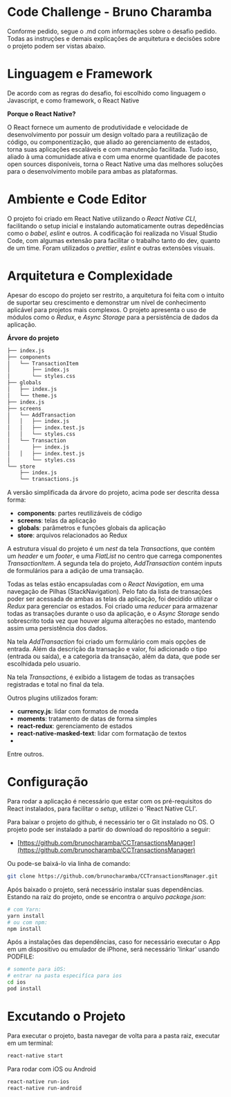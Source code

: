 # Code Challenge - Bruno Charamba

Conforme pedido, segue o .md com informações sobre o desafio pedido. Todas as instruções e demais explicações de arquitetura e decisões sobre o projeto podem ser vistas abaixo.

# Linguagem e Framework

De acordo com as regras do desafio, foi escolhido como linguagem o Javascript, e como framework, o React Native

**Porque o React Native?**

O React fornece um aumento de produtividade e velocidade de desenvolvimento por possuir um design voltado para a reutilização de código, ou componentização, que aliado ao gerenciamento de estados, torna suas aplicações escaláveis e com manutenção facilitada. Tudo isso, aliado à uma comunidade ativa e com uma enorme quantidade de pacotes open sources disponíveis, torna o React Native uma das melhores soluções para o desenvolvimento mobile para ambas as plataformas.

# Ambiente e Code Editor

O projeto foi criado em React Native utilizando o _React Native CLI_, facilitando o setup inicial e instalando automaticamente outras depedências como o _babel_, _eslint_ e outros.
A codificação foi realizada no Visual Studio Code, com algumas extensão para facilitar o trabalho tanto do dev, quanto de um time. Foram utilizados o _prettier_, _eslint_ e outras extensões visuais.

# Arquitetura e Complexidade

Apesar do escopo do projeto ser restrito, a arquitetura foi feita com o intuito de suportar seu crescimento e demonstrar um nível de conhecimento aplicável para projetos mais complexos. O projeto apresenta o uso de módulos como o _Redux_, e _Async Storage_ para a persistência de dados da aplicação.

**Árvore do projeto**

```bash
├── index.js
├── components
│   └── TransactionItem
│       ├── index.js
│       └── styles.css
├── globals
│   ├── index.js
│   └── theme.js
├── index.js
├── screens
│   └── AddTransaction
│   │   ├── index.js
│   │   ├── index.test.js
│   │   └── styles.css
│	└── Transaction
│	    ├── index.js
│   │   ├── index.test.js
│	    └── styles.css
└── store
    ├── index.js
    └── transactions.js
```

A versão simplificada da árvore do projeto, acima pode ser descrita dessa forma:

- **components**: partes reutilizáveis de código
- **screens**: telas da aplicação
- **globals**: parâmetros e funções globais da aplicação
- **store**: arquivos relacionados ao Redux

A estrutura visual do projeto é um _nest_ da tela _Transactions_, que contém um _header_ e um _footer_, e uma _FlatList_ no centro que carrega componentes _TransactionItem_.
A segunda tela do projeto, _AddTransaction_ contém inputs de formulários para a adição de uma transação.

Todas as telas estão encapsuladas com o _React Navigation_, em uma navegação de Pilhas (StackNavigation). Pelo fato da lista de transações poder ser acessada de ambas as telas da aplicação, foi decidido utilizar o _Redux_ para gerenciar os estados. Foi criado uma _reducer_ para armazenar todas as transações durante o uso da aplicação, e o _Async Storage_ sendo sobrescrito toda vez que houver alguma alterações no estado, mantendo assim uma persistência dos dados.

Na tela _AddTransaction_ foi criado um formulário com mais opções de entrada. Além da descrição da transação e valor, foi adicionado o tipo (entrada ou saída), e a categoria da transação, além da data, que pode ser escolhidada pelo usuario.

Na tela _Transactions_, é exibido a listagem de todas as transações registradas e total no final da tela.

Outros plugins utilizados foram:

- **currency.js**: lidar com formatos de moeda
- **moments**: tratamento de datas de forma simples
- **react-redux**: gerenciamento de estados
- **react-native-masked-text**: lidar com formatação de textos
-

Entre outros.

# Configuração

Para rodar a aplicação é necessário que estar com os pré-requisitos do React instalados, para facilitar o _setup_, utilizei o 'React Native CLI'.

Para baixar o projeto do github, é necessário ter o Git instalado no OS.
O projeto pode ser instalado a partir do download do repositório a seguir:

- [https://github.com/brunocharamba/CCTransactionsManager](https://github.com/brunocharamba/CCTransactionsManager)

Ou pode-se baixá-lo via linha de comando:

```bash
git clone https://github.com/brunocharamba/CCTransactionsManager.git
```

Após baixado o projeto, será necessário instalar suas dependências. Estando na raiz do projeto, onde se encontra o arquivo _package.json_:

```bash
# com Yarn:
yarn install
# ou com npm:
npm install
```

Após a instalações das dependências, caso for necessário executar o App em um dispositivo ou emulador de iPhone, será necessário 'linkar' usando PODFILE:

```bash
# somente para iOS:
# entrar na pasta especifíca para ios
cd ios
pod install
```

# Excutando o Projeto

Para executar o projeto, basta navegar de volta para a pasta raiz, executar em um terminal:

```bash
react-native start
```

Para rodar com iOS ou Android

```bash
react-native run-ios
react-native run-android
```
